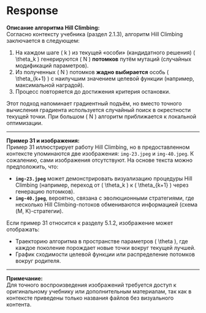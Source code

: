 # Response

**Описание алгоритма Hill Climbing:**  
Согласно контексту учебника (раздел 2.1.3), алгоритм Hill Climbing заключается в следующем:  
1. На каждом шаге \( k \) из текущей «особи» (кандидатного решения) \( \theta_k \) генерируются \( N \) **потомков** путём мутаций (случайных модификаций параметров).  
2. Из полученных \( N \) потомков **жадно выбирается** особь \( \theta_{k+1} \) с наилучшим значением целевой функции (например, максимальной наградой).  
3. Процесс повторяется до достижения критерия остановки.  

Этот подход напоминает градиентный подъём, но вместо точного вычисления градиента используется случайный поиск в окрестности текущей точки. При большом \( N \) алгоритм приближается к локальной оптимизации.

---

**Пример 31 и изображения:**  
Пример 31 иллюстрирует работу Hill Climbing, но в предоставленном контексте упоминаются две изображения: `img-23.jpeg` и `img-40.jpeg`. К сожалению, сами изображения отсутствуют. На основе текста можно предположить, что:  
- **`img-23.jpeg`** может демонстрировать визуализацию процедуры Hill Climbing (например, переход от \( \theta_k \) к \( \theta_{k+1} \) через генерацию потомков).  
- **`img-40.jpeg`**, вероятно, связана с эволюционными стратегиями, где несколько Hill Climbing-потоков обмениваются информацией (схема (M, K)-стратегии).

Если пример 31 относится к разделу 5.1.2, изображение может отображать:  
- Траекторию алгоритма в пространстве параметров \( \theta \), где каждое поколение порождает новые точки вокруг текущей лучшей.  
- График сходимости целевой функции или распределение потомков вокруг родителя.

--- 

**Примечание:**  
Для точного воспроизведения изображений требуется доступ к оригинальному учебнику или дополнительным материалам, так как в контексте приведены только названия файлов без визуального контента.

